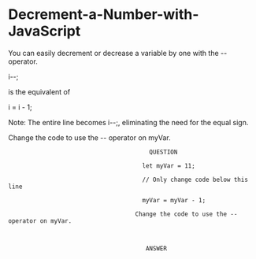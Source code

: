 # Decrement-a-Number-with-JavaScript
You can easily decrement  or decrease a variable by one with the -- operator.


i--;

is the equivalent of

i = i - 1;

Note: The entire line becomes i--;, eliminating the need for the equal sign.

Change the code to use the -- operator on myVar.


                                            QUESTION
                                            
                                          let myVar = 11;

                                          // Only change code below this line
                                          
                                          myVar = myVar - 1;
                                          
                                        Change the code to use the -- operator on myVar.



                                           ANSWER
